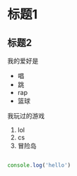 # 标题1
## 标题2

我的爱好是

* 唱
* 跳
* rap
* 篮球

我玩过的游戏

1. lol
2. cs
3. 冒险岛

```javascript

console.log('hello')
```

